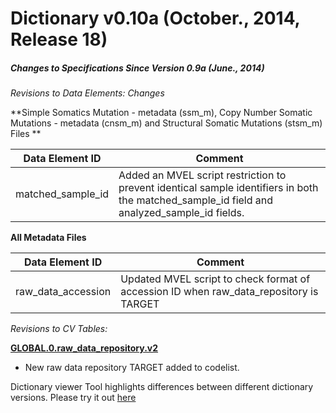 # Dictionary v0.10a (October., 2014, Release 18)

##### Changes to Specifications Since Version 0.9a (June., 2014)

_Revisions to Data Elements: Changes_

**Simple Somatics Mutation - metadata (ssm_m), Copy Number Somatic Mutations - metadata (cnsm_m) and Structural Somatic Mutations (stsm_m) Files **

| Data Element ID |  Comment |
| ---- | ---- |
| matched_sample_id | Added an MVEL script restriction to prevent identical sample identifiers in both the matched_sample_id field and analyzed_sample_id fields. |

 

**All Metadata Files**

| Data Element ID |  Comment |
| ----- | ---- |
| raw_data_accession | Updated MVEL script to check format of accession ID when raw_data_repository is TARGET |

 

_Revisions to CV Tables:_

**[GLOBAL.0.raw_data_repository.v2][1]**

* New raw data repository TARGET added to codelist.

Dictionary viewer Tool highlights differences between different dictionary versions. Please try it out [here](https://submissions.dcc.icgc.org/dictionary.html)

[1]: https://docs.icgc.org/controlled-vocabulary#GLOBAL.0.raw_data_repository.v2